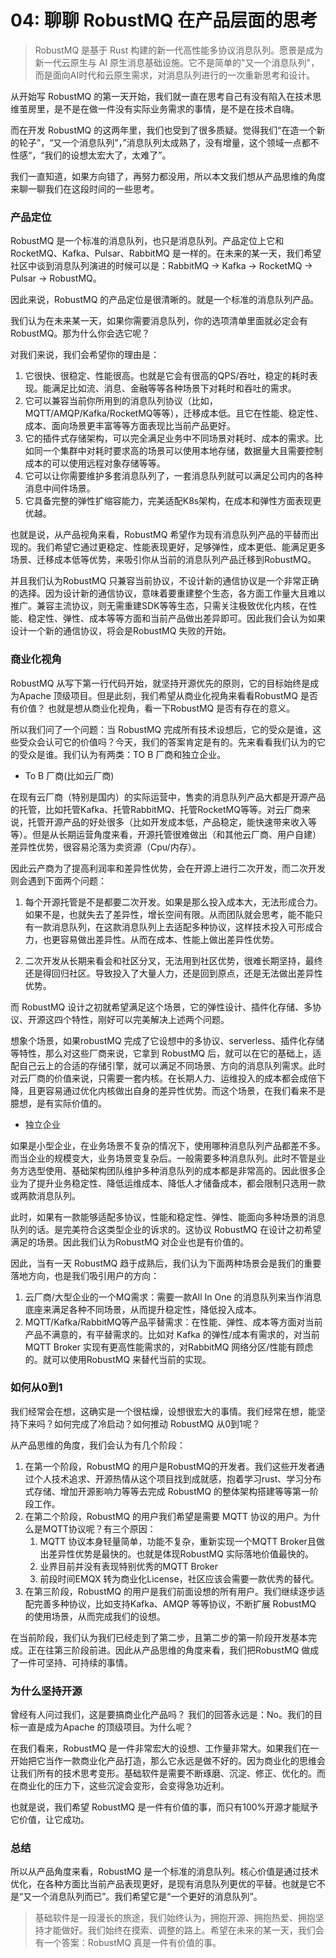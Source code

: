 # 04: 聊聊 RobustMQ 在产品层面的思考

> RobustMQ 是基于 Rust 构建的新一代高性能多协议消息队列。愿景是成为新一代云原生与 AI 原生消息基础设施。它不是简单的"又一个消息队列"，而是面向AI时代和云原生需求，对消息队列进行的一次重新思考和设计。

从开始写 RobustMQ 的第一天开始，我们就一直在思考自己有没有陷入在技术思维茧房里，是不是在做一件没有实际业务需求的事情，是不是在技术自嗨。

而在开发 RobustMQ 的这两年里，我们也受到了很多质疑。觉得我们“在造一个新的轮子”，“又一个消息队列”，”消息队列太成熟了，没有增量，这个领域一点都不性感“，“我们的设想太宏大了，太难了”。

我们一直知道，如果方向错了，再努力都没用，所以本文我们想从产品思维的角度来聊一聊我们在这段时间的一些思考。

### 产品定位

RobustMQ 是一个标准的消息队列，也只是消息队列。产品定位上它和RocketMQ、Kafka、Pulsar、RabbitMQ 是一样的。在未来的某一天，我们希望社区中谈到消息队列演进的时候可以是：RabbitMQ -> Kafka -> RocketMQ -> Pulsar -> RobustMQ。

因此来说，RobustMQ 的产品定位是很清晰的。就是一个标准的消息队列产品。

我们认为在未来某一天，如果你需要消息队列，你的选项清单里面就必定会有RobustMQ。那为什么你会选它呢？

对我们来说，我们会希望你的理由是：
1. 它很快、很稳定、性能很高。也就是它会有很高的QPS/吞吐，稳定的耗时表现。能满足比如流、消息、金融等等各种场景下对耗时和吞吐的需求。
2. 它可以兼容当前你所用到的消息队列协议（比如，MQTT/AMQP/Kafka/RocketMQ等等），迁移成本低。且它在性能、稳定性、成本、面向场景更丰富等等方面表现比当前产品更好。
3. 它的插件式存储架构，可以完全满足业务中不同场景对耗时、成本的需求。比如同一个集群中对耗时要求高的场景可以使用本地存储，数据量大且需要控制成本的可以使用远程对象存储等等。
4. 它可以让你需要维护多套消息队列了，一套消息队列就可以满足公司内的各种消息中间件场景。
5. 它具备完整的弹性扩缩容能力，完美适配K8s架构，在成本和弹性方面表现更优越。

也就是说，从产品视角来看，RobustMQ 希望作为现有消息队列产品的平替而出现的。我们希望它通过更稳定、性能表现更好，足够弹性，成本更低、能满足更多场景、迁移成本低等优势，来吸引你从当前的消息队列产品迁移到RobustMQ。

并且我们认为RobustMQ 只兼容当前协议，不设计新的通信协议是一个非常正确的选择。因为设计新的通信协议，意味着要重建整个生态，各方面工作量大且难以推广。兼容主流协议，则无需重建SDK等等生态，只需关注极致优化内核，在性能、稳定性、弹性、成本等等方面和当前产品做出差异即可。因此我们会认为如果设计一个新的通信协议，将会是RobustMQ 失败的开始。

### 商业化视角
RobustMQ 从写下第一行代码开始，就坚持开源优先的原则，它的目标始终是成为Apache 顶级项目。但是此刻，我们希望从商业化视角来看看RobustMQ 是否有价值？ 也就是想从商业化视角，看一下RobustMQ 是否有存在的意义。

所以我们问了一个问题：当 RobustMQ 完成所有技术设想后，它的受众是谁，这些受众会认可它的价值吗？今天，我们的答案肯定是有的。先来看看我们认为的它的受众是谁。我们认为有两类：TO B 厂商和独立企业。

- To B 厂商(比如云厂商)

在现有云厂商（特别是国内）的实际运营中，售卖的消息队列产品大都是开源产品的托管，比如托管Kafka、托管RabbitMQ、托管RocketMQ等等。对云厂商来说，托管开源产品的好处很多（比如开发成本低，产品稳定，能快速带来收入等等）。但是从长期运营角度来看，开源托管很难做出（和其他云厂商、用户自建）差异性优势，很容易沦落为卖资源（Cpu/内存）。

因此云产商为了提高利润率和差异性优势，会在开源上进行二次开发，而二次开发则会遇到下面两个问题：
1. 每个开源托管是不是都要二次开发。如果是那么投入成本大，无法形成合力。如果不是，也就失去了差异性，增长空间有限。从而团队就会思考，能不能只有一款消息队列，在这款消息队列上去适配多种协议，这样技术投入可形成合力，也更容易做出差异性。从而在成本、性能上做出差异性优势。
   
2. 二次开发从长期来看会和社区分叉，无法用到社区优势，很难长期坚持，最终还是得回归社区。导致投入了大量人力，还是回到原点，还是无法做出差异性优势。

而 RobustMQ 设计之初就希望满足这个场景，它的弹性设计、插件化存储、多协议、开源这四个特性，刚好可以完美解决上述两个问题。

想象个场景，如果robustMQ 完成了它设想中的多协议、serverless、插件化存储等特性，那么对这些厂商来说，它拿到 RobustMQ 后，就可以在它的基础上，适配自己云上的合适的存储引擎，就可以满足不同场景、方向的消息队列需求。此时对云厂商的价值来说，只需要一套内核。在长期人力、运维投入的成本都会成倍下降，且更容易通过优化内核做出自身的差异性优势。而这个场景，在我们看来不是臆想，是有实际价值的。

- 独立企业

如果是小型企业，在业务场景不复杂的情况下，使用哪种消息队列产品都差不多。而当企业的规模变大，业务场景变复杂后。一般需要多种消息队列。此时不管是业务方选型使用、基础架构团队维护多种消息队列的成本都是非常高的。因此很多企业为了提升业务稳定性、降低运维成本、降低人才储备成本，都会限制只选用一款或两款消息队列。

此时，如果有一款能够适配多协议，性能和稳定性、弹性、能面向多种场景的消息队列的话。是完美符合这类型企业的诉求的。这协议 RobustMQ 在设计之初希望满足的场景。因此我们认为RobustMQ 对企业也是有价值的。

因此，当有一天 RobustMQ 趋于成熟后，我们认为下面两种场景会是我们的重要落地方向，也是我们吸引用户的方向：
1. 云厂商/大型企业的一个MQ需求：需要一款All In One 的消息队列来当作消息底座来满足各种不同场景，从而提升稳定性，降低投入成本。
2. MQTT/Kafka/RabbitMQ等产品平替需求：在性能、弹性、成本等方面对当前产品不满意的，有平替需求的。比如对 Kafka 的弹性/成本有需求的，对当前MQTT Broker 实现有更高性能需求的，对RabbitMQ 网络分区/性能有顾虑的。就可以使用RobustMQ 来替代当前的实现。

### 如何从0到1
我们经常会在想，这确实是一个很枯燥，设想很宏大的事情。我们经常在想，能坚持下来吗？如何完成了冷启动？如何推动 RobustMQ 从0到1呢？

从产品思维的角度，我们会认为有几个阶段：
1. 在第一个阶段，RobustMQ 的用户是RobustMQ的开发者。我们这些开发者通过个人技术追求、开源热情从这个项目找到成就感，抱着学习rust、学习分布式存储、增加开源影响力等等去完成 RobustMQ 的整体架构搭建等等第一阶段工作。
2. 在第二个阶段，RobustMQ 的用户我们希望是需要 MQTT 协议的用户。为什么是MQTT协议呢？有三个原因：
   1. MQTT 协议本身轻量简单，功能不复杂，重新实现一个MQTT Broker且做出差异性优势是最快的。也就是体现RobustMQ 实际落地价值最快的。
   2. 业界目前并没有表现特别优秀的MQTT Broker
   3. 前段时间EMQX 转为商业化License，社区应该会需要一款优秀的替代。
3. 在第三阶段，RobustMQ 的用户是我们前面设想的所有用户。我们继续逐步适配完善多种协议，比如支持Kafka、AMQP 等等协议，不断扩展 RobustMQ 的使用场景，从而完成我们的设想。

在当前阶段，我们认为我们已经走到了第二步，且第二步的第一阶段开发基本完成。正在往第三阶段前进。因此从产品思维的角度来看，我们把RobustMQ 做成了一件可坚持、可持续的事情。

### 为什么坚持开源
曾经有人问过我们，这是要搞商业化产品吗？ 我们的回答永远是：No。我们的目标一直是成为Apache 的顶级项目。为什么呢？

在我们看来，RobustMQ 是一件非常宏大的设想、工作量非常大。如果我们在一开始把它当作一款商业化产品打造，那么它永远是做不好的。因为商业化的思维会让我们所有的技术思考变形。基础软件是需要不断琢磨、沉淀、修正、优化的。而在商业化的压力下，这些沉淀会变形，会变得急功近利。

也就是说，我们希望 RobustMQ 是一件有价值的事，而只有100%开源才能赋予它价值，让它成功。

### 总结
所以从产品角度来看，RobustMQ 是一个标准的消息队列。核心价值是通过技术优化，在各种方面比当前产品表现更好，是现有消息队列更优的平替。也就是它不是“又一个消息队列而已”。我们希望它是“一个更好的消息队列”。

> 基础软件是一段漫长的旅途，我们始终认为，拥抱开源、拥抱热爱、拥抱坚持才能做好。我们始终在摸索、调整的路上。希望在未来的某一天，我们会有一个答案：RobustMQ 真是一件有价值的事。
